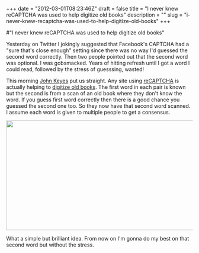 +++
date = "2012-03-01T08:23:46Z"
draft = false
title = "I never knew reCAPTCHA was used to help digitize old books"
description = ""
slug = "i-never-knew-recaptcha-was-used-to-help-digitize-old-books"
+++

#"I never knew reCAPTCHA was used to help digitize old books"

Yesterday on Twitter I jokingly suggested that Facebook's CAPTCHA had a "sure that's close enough" setting since there was no way I'd guessed the second word correctly. Then two people pointed out that the second word was optional. I was gobsmacked. Years of hitting refresh until I got a word I could read, followed by the stress of guesssing, wasted!

This morning <a href="http://twitter.com/jkeyes">John Keyes</a> put us straight. Any site using <a href="http://www.google.com/recaptcha">reCAPTCHA</a> is actually helping to <a href="http://www.google.com/recaptcha/learnmore">digitize old books</a>. The first word in each pair is known but the second is from a scan of an old book where they don't know the word. If you guess first word correctly then there is a good chance you guessed the second one too. So they now have that second word scanned. I assume each word is given to multiple people to get a consensus.

<a href="https://s3-eu-west-1.amazonaws.com/conoroneill.net/wp-content/uploads/2012/03/recaptcha.png"><img src="https://s3-eu-west-1.amazonaws.com/conoroneill.net/wp-content/uploads/2012/03/recaptcha.png" alt="" title="recaptcha" width="576" height="296" class="alignnone size-full wp-image-605" /></a>

What a simple but brilliant idea. From now on I'm gonna do my best on that second word but without the stress.
 